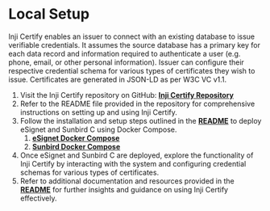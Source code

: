 # Local Setup

Inji Certify enables an issuer to connect with an existing database to issue verifiable credentials. It assumes the source database has a primary key for each data record and information required to authenticate a user (e.g. phone, email, or other personal information). Issuer can configure their respective credential schema for various types of certificates they wish to issue. Certificates are generated in JSON-LD as per W3C VC v1.1.

1. Visit the Inji Certify repository on GitHub: [**Inji Certify Repository**](https://github.com/mosip/inji-certify/tree/v0.8.0)
2. Refer to the README file provided in the repository for comprehensive instructions on setting up and using Inji Certify.
3. Follow the installation and setup steps outlined in the [**README**](https://github.com/mosip/inji-certify/blob/master/README.md) to deploy eSignet and Sunbird C using Docker Compose.
   1. [**eSignet Docker Compose**](https://github.com/mosip/inji-certify/tree/master/docker-compose-esignet)
   2. [**Sunbird Docker Compose**](https://github.com/mosip/inji-certify/tree/master/docker-compose-sunbird)
4. Once eSignet and Sunbird C are deployed, explore the functionality of Inji Certify by interacting with the system and configuring credential schemas for various types of certificates.
5. Refer to additional documentation and resources provided in the [**README**](https://github.com/mosip/inji-certify/blob/master/README.md) for further insights and guidance on using Inji Certify effectively.

